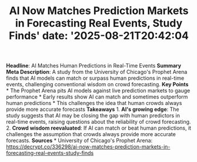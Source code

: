 ﻿---
title: "AI Now Matches Prediction Markets in Forecasting Real Events, Study Finds'
date: '2025-08-21T20:42:04"
category: "Markets"
summary: ""
slug: "ai now matches prediction markets in forecasting real events"
source_urls:
  - "https://decrypt.co/336298/ai-now-matches-prediction-markets-in-forecasting-real-events-study-finds"
seo:
  title: "AI Now Matches Prediction Markets in Forecasting Real Events, Study Finds | Hash n Hedge'
  description: '"
  keywords: ["news", "markets", "brief"]
---
**Headline**: AI Matches Human Predictions in Real-Time Events  **Summary Meta Description**: A study from the University of Chicago's Prophet Arena finds that AI models can match or surpass human predictions in real-time events, challenging conventional wisdom on crowd forecasting.  **Key Points**  * The Prophet Arena pits AI models against live prediction markets to gauge performance * Early results show AI can match and sometimes outperform human predictions * This challenges the idea that human crowds always provide more accurate forecasts  **Takeaways**  1. **AI's growing edge**: The study suggests that AI may be closing the gap with human predictors in real-time events, raising questions about the reliability of crowd forecasting. 2. **Crowd wisdom reevaluated**: If AI can match or beat human predictions, it challenges the assumption that crowds always provide more accurate forecasts.  **Sources**  * University of Chicago's Prophet Arena: https://decrypt.co/336298/ai-now-matches-prediction-markets-in-forecasting-real-events-study-finds 
